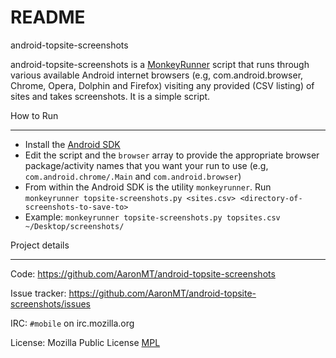 README
========

android-topsite-screenshots

android-topsite-screenshots is a [MonkeyRunner](http://developer.android.com/tools/help/monkeyrunner_concepts.html) script that runs through various available Android internet browsers (e.g, com.android.browser, Chrome, Opera, Dolphin and Firefox) visiting any provided (CSV listing) of sites and takes screenshots. It is a simple script.

How to Run
__________

* Install the [Android SDK](http://developer.android.com/sdk/index.html)
* Edit the script and the `browser` array to provide the appropriate browser package/activity  names that you want your run to use (e.g, `com.android.chrome/.Main` and `com.android.browser`)
* From within the Android SDK is the utility `monkeyrunner`. Run `monkeyrunner topsite-screenshots.py <sites.csv> <directory-of-screenshots-to-save-to>`
* Example: `monkeyrunner topsite-screenshots.py topsites.csv ~/Desktop/screenshots/`

Project details
_______________

Code:
    https://github.com/AaronMT/android-topsite-screenshots

Issue tracker:
    https://github.com/AaronMT/android-topsite-screenshots/issues

IRC:
    ``#mobile`` on irc.mozilla.org

License:
    Mozilla Public License [MPL](http://www.mozilla.org/MPL/)